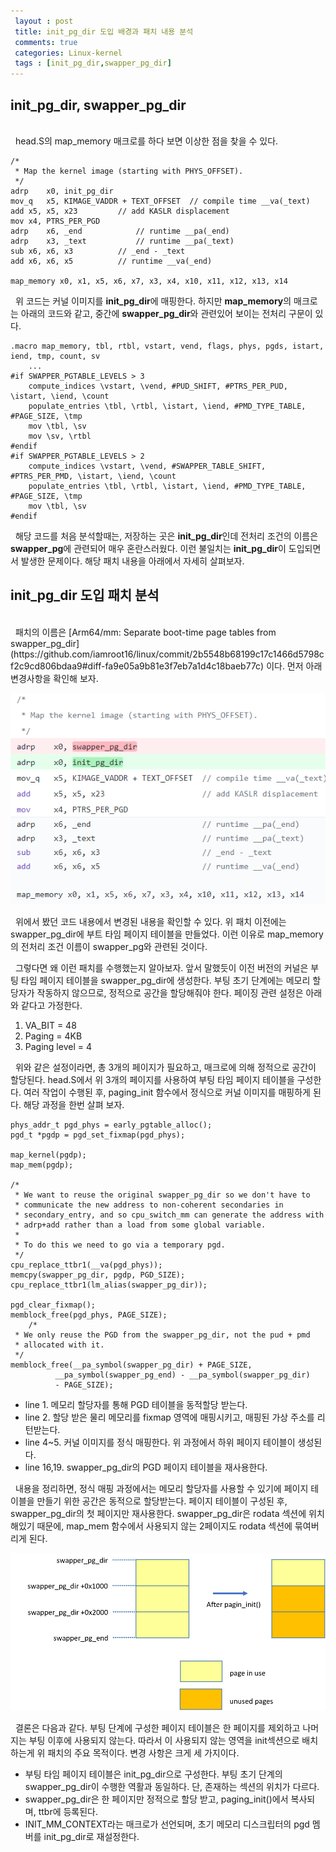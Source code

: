 ```yaml
---
 layout : post
 title: init_pg_dir 도입 배경과 패치 내용 분석
 comments: true
 categories: Linux-kernel
 tags : [init_pg_dir,swapper_pg_dir]
---
```


## init_pg_dir, swapper_pg_dir
<br>
&nbsp; head.S의 map_memory 매크로를 하다 보면 이상한 점을 찾을 수 있다. 

	/*
	 * Map the kernel image (starting with PHYS_OFFSET).
	 */
	adrp	x0, init_pg_dir
	mov_q	x5, KIMAGE_VADDR + TEXT_OFFSET	// compile time __va(_text)
	add	x5, x5, x23			// add KASLR displacement
	mov	x4, PTRS_PER_PGD
	adrp	x6, _end			// runtime __pa(_end)
	adrp	x3, _text			// runtime __pa(_text)
	sub	x6, x6, x3			// _end - _text
	add	x6, x6, x5			// runtime __va(_end)

	map_memory x0, x1, x5, x6, x7, x3, x4, x10, x11, x12, x13, x14
	
&nbsp;  위 코드는 커널 이미지를 **init_pg_dir**에 매핑한다. 하지만 **map_memory**의 매크로는 아래의 코드와 같고, 중간에 **swapper_pg_dir**와 관련있어 보이는 전처리 구문이 있다.
		
	.macro map_memory, tbl, rtbl, vstart, vend, flags, phys, pgds, istart, iend, tmp, count, sv
		...
	#if SWAPPER_PGTABLE_LEVELS > 3
		compute_indices \vstart, \vend, #PUD_SHIFT, #PTRS_PER_PUD, \istart, \iend, \count
		populate_entries \tbl, \rtbl, \istart, \iend, #PMD_TYPE_TABLE, #PAGE_SIZE, \tmp
		mov \tbl, \sv
		mov \sv, \rtbl
	#endif
	#if SWAPPER_PGTABLE_LEVELS > 2
		compute_indices \vstart, \vend, #SWAPPER_TABLE_SHIFT, #PTRS_PER_PMD, \istart, \iend, \count
		populate_entries \tbl, \rtbl, \istart, \iend, #PMD_TYPE_TABLE, #PAGE_SIZE, \tmp
		mov \tbl, \sv
	#endif
	
&nbsp; 해당 코드를 처음 분석할때는, 저장하는 곳은 **init_pg_dir**인데 전처리 조건의 이름은 **swapper_pg**에 관련되어 매우 혼란스러웠다. 이런 불일치는 **init_pg_dir**이 도입되면서 발생한 문제이다. 해당 패치 내용을 아래에서 자세히 살펴보자.

## init_pg_dir 도입 패치 분석
<br>
&nbsp; 패치의 이름은 [Arm64/mm: Separate boot-time page tables from swapper_pg_dir](https://github.com/iamroot16/linux/commit/2b5548b68199c17c1466d5798cf2c9cd806bdaa9#diff-fa9e05a9b81e3f7eb7a1d4c18baeb77c) 이다. 먼저 아래 변경사항을 확인해 보자.

![enter image description here](https://github.com/YWHyuk/YWHyuk.github.io/blob/master/img/init_pg_dir.PNG?raw=true)

&nbsp; 위에서 봤던 코드 내용에서 변경된 내용을 확인할 수 있다. 위 패치 이전에는 swapper_pg_dir에 부트 타임 페이지 테이블을 만들었다. 이런 이유로 map_memory의 전처리 조건 이름이 swapper_pg와 관련된 것이다.

&nbsp; 그렇다면 왜 이런 패치를 수행했는지 알아보자. 앞서 말했듯이 이전 버전의 커널은 부팅 타임 페이지 테이블을 swapper_pg_dir에 생성한다. 부팅 초기 단계에는 메모리 할당자가 작동하지 않으므로, 정적으로 공간을 할당해줘야 한다.  페이징 관련 설정은 아래와 같다고 가정한다.

1. VA_BIT = 48
2. Paging = 4KB
3. Paging level = 4

&nbsp; 위와 같은 설정이라면, 총 3개의 페이지가 필요하고, 매크로에 의해 정적으로 공간이 할당된다. head.S에서 위 3개의 페이지를 사용하여 부팅 타임 페이지 테이블을 구성한다. 여러 작업이 수행된 후, paging_init 함수에서 정식으로 커널 이미지를 매핑하게 된다.  해당 과정을 한번 살펴 보자.

	phys_addr_t pgd_phys = early_pgtable_alloc();
	pgd_t *pgdp = pgd_set_fixmap(pgd_phys);

	map_kernel(pgdp);
	map_mem(pgdp);

	/*
	 * We want to reuse the original swapper_pg_dir so we don't have to
	 * communicate the new address to non-coherent secondaries in
	 * secondary_entry, and so cpu_switch_mm can generate the address with
	 * adrp+add rather than a load from some global variable.
	 *
	 * To do this we need to go via a temporary pgd.
	 */
	cpu_replace_ttbr1(__va(pgd_phys));
	memcpy(swapper_pg_dir, pgdp, PGD_SIZE);
	cpu_replace_ttbr1(lm_alias(swapper_pg_dir));
	
	pgd_clear_fixmap();
	memblock_free(pgd_phys, PAGE_SIZE);
		/*
	 * We only reuse the PGD from the swapper_pg_dir, not the pud + pmd
	 * allocated with it.
	 */
	memblock_free(__pa_symbol(swapper_pg_dir) + PAGE_SIZE,
		      __pa_symbol(swapper_pg_end) - __pa_symbol(swapper_pg_dir)
		      - PAGE_SIZE);

* line 1. 메모리 할당자를 통해 PGD 테이블을 동적할당 받는다.
* line 2. 할당 받은 물리 메모리를 fixmap 영역에 매핑시키고, 매핑된 가상 주소를 리턴받는다.
* line 4~5.  커널 이미지를 정식 매핑한다. 위 과정에서 하위 페이지 테이블이 생성된다.
* line 16,19. swapper_pg_dir의 PGD 페이지 테이블을 재사용한다. 

&nbsp; 내용을 정리하면, 정식 매핑 과정에서는 메모리 할당자를 사용할 수 있기에 페이지 테이블을 만들기 위한 공간은 동적으로 할당받는다. 페이지 테이블이 구성된 후, swapper_pg_dir의 첫 페이지만 재사용한다.  swapper_pg_dir은 rodata 섹션에 위치해있기 때문에, map_mem 함수에서 사용되지 않는 2페이지도 rodata 섹션에 묶여버리게 된다.

![enter image description here](https://github.com/YWHyuk/YWHyuk.github.io/blob/master/img/swapper_pg_dir.png?raw=true)

&nbsp; 결론은 다음과 같다. 부팅 단계에 구성한 페이지 테이블은 한 페이지를 제외하고 나머지는 부팅 이후에 사용되지 않는다.  따라서 이 사용되지 않는 영역을 init섹션으로 배치하는게 위 패치의 주요 목적이다. 변경 사항은 크게 세 가지이다.

* 부팅 타임 페이지 테이블은 init_pg_dir으로 구성한다. 부팅 초기 단계의 swapper_pg_dir이 수행한 역활과 동일하다. 단, 존재하는 섹션의 위치가 다르다.
* swapper_pg_dir은 한 페이지만 정적으로 할당 받고, paging_init()에서 복사되며, ttbr에 등록된다.
* INIT_MM_CONTEXT라는 매크로가 선언되며, 초기 메모리 디스크립터의 pgd 멤버를 init_pg_dir로 재설정한다.
